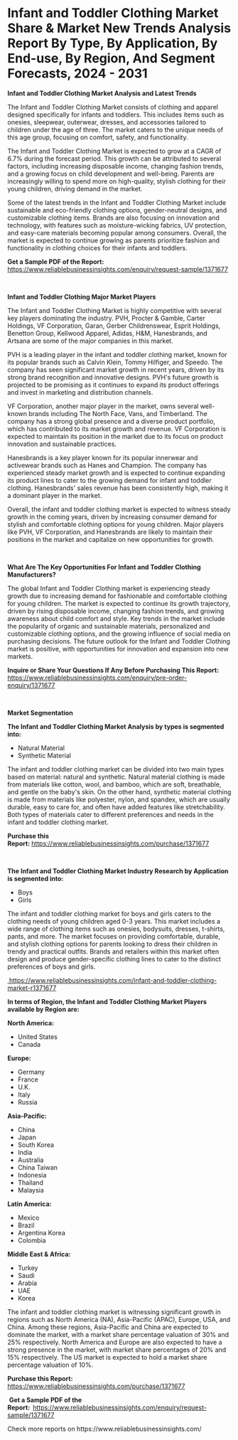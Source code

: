 <p><h1>Infant and Toddler Clothing Market Share & Market New Trends Analysis Report By Type, By Application, By End-use, By Region, And Segment Forecasts, 2024 - 2031</h1></p><p><strong>Infant and Toddler Clothing Market Analysis and Latest Trends</strong></p>
<p><p>The Infant and Toddler Clothing Market consists of clothing and apparel designed specifically for infants and toddlers. This includes items such as onesies, sleepwear, outerwear, dresses, and accessories tailored to children under the age of three. The market caters to the unique needs of this age group, focusing on comfort, safety, and functionality.</p><p>The Infant and Toddler Clothing Market is expected to grow at a CAGR of 6.7% during the forecast period. This growth can be attributed to several factors, including increasing disposable income, changing fashion trends, and a growing focus on child development and well-being. Parents are increasingly willing to spend more on high-quality, stylish clothing for their young children, driving demand in the market.</p><p>Some of the latest trends in the Infant and Toddler Clothing Market include sustainable and eco-friendly clothing options, gender-neutral designs, and customizable clothing items. Brands are also focusing on innovation and technology, with features such as moisture-wicking fabrics, UV protection, and easy-care materials becoming popular among consumers. Overall, the market is expected to continue growing as parents prioritize fashion and functionality in clothing choices for their infants and toddlers.</p></p>
<p><strong>Get a Sample PDF of the Report:&nbsp;</strong> <a href="https://www.reliablebusinessinsights.com/enquiry/request-sample/1371677">https://www.reliablebusinessinsights.com/enquiry/request-sample/1371677</a></p>
<p>&nbsp;</p>
<p><strong>Infant and Toddler Clothing Major Market Players</strong></p>
<p><p>The Infant and Toddler Clothing Market is highly competitive with several key players dominating the industry. PVH, Procter & Gamble, Carter Holdings, VF Corporation, Garan, Gerber Childrenswear, Esprit Holdings, Benetton Group, Kellwood Apparel, Adidas, H&M, Hanesbrands, and Artsana are some of the major companies in this market.</p><p>PVH is a leading player in the infant and toddler clothing market, known for its popular brands such as Calvin Klein, Tommy Hilfiger, and Speedo. The company has seen significant market growth in recent years, driven by its strong brand recognition and innovative designs. PVH's future growth is projected to be promising as it continues to expand its product offerings and invest in marketing and distribution channels.</p><p>VF Corporation, another major player in the market, owns several well-known brands including The North Face, Vans, and Timberland. The company has a strong global presence and a diverse product portfolio, which has contributed to its market growth and revenue. VF Corporation is expected to maintain its position in the market due to its focus on product innovation and sustainable practices.</p><p>Hanesbrands is a key player known for its popular innerwear and activewear brands such as Hanes and Champion. The company has experienced steady market growth and is expected to continue expanding its product lines to cater to the growing demand for infant and toddler clothing. Hanesbrands' sales revenue has been consistently high, making it a dominant player in the market.</p><p>Overall, the infant and toddler clothing market is expected to witness steady growth in the coming years, driven by increasing consumer demand for stylish and comfortable clothing options for young children. Major players like PVH, VF Corporation, and Hanesbrands are likely to maintain their positions in the market and capitalize on new opportunities for growth.</p></p>
<p>&nbsp;</p>
<p><strong>What Are The Key Opportunities For Infant and Toddler Clothing Manufacturers?</strong></p>
<p><p>The global Infant and Toddler Clothing market is experiencing steady growth due to increasing demand for fashionable and comfortable clothing for young children. The market is expected to continue its growth trajectory, driven by rising disposable income, changing fashion trends, and growing awareness about child comfort and style. Key trends in the market include the popularity of organic and sustainable materials, personalized and customizable clothing options, and the growing influence of social media on purchasing decisions. The future outlook for the Infant and Toddler Clothing market is positive, with opportunities for innovation and expansion into new markets.</p></p>
<p><strong>Inquire or Share Your Questions If Any Before Purchasing This Report:</strong> <a href="https://www.reliablebusinessinsights.com/enquiry/pre-order-enquiry/1371677">https://www.reliablebusinessinsights.com/enquiry/pre-order-enquiry/1371677</a></p>
<p>&nbsp;</p>
<p><strong>Market Segmentation</strong></p>
<p><strong>The Infant and Toddler Clothing Market Analysis by types is segmented into:</strong></p>
<p><ul><li>Natural Material</li><li>Synthetic Material</li></ul></p>
<p><p>The infant and toddler clothing market can be divided into two main types based on material: natural and synthetic. Natural material clothing is made from materials like cotton, wool, and bamboo, which are soft, breathable, and gentle on the baby's skin. On the other hand, synthetic material clothing is made from materials like polyester, nylon, and spandex, which are usually durable, easy to care for, and often have added features like stretchability. Both types of materials cater to different preferences and needs in the infant and toddler clothing market.</p></p>
<p><strong>Purchase this Report:&nbsp;</strong><a href="https://www.reliablebusinessinsights.com/purchase/1371677">https://www.reliablebusinessinsights.com/purchase/1371677</a></p>
<p>&nbsp;</p>
<p><strong>The Infant and Toddler Clothing Market Industry Research by Application is segmented into:</strong></p>
<p><ul><li>Boys</li><li>Girls</li></ul></p>
<p><p>The infant and toddler clothing market for boys and girls caters to the clothing needs of young children aged 0-3 years. This market includes a wide range of clothing items such as onesies, bodysuits, dresses, t-shirts, pants, and more. The market focuses on providing comfortable, durable, and stylish clothing options for parents looking to dress their children in trendy and practical outfits. Brands and retailers within this market often design and produce gender-specific clothing lines to cater to the distinct preferences of boys and girls.</p></p>
<p><a href="https://www.reliablebusinessinsights.com/infant-and-toddler-clothing-market-r1371677">&nbsp;https://www.reliablebusinessinsights.com/infant-and-toddler-clothing-market-r1371677</a></p>
<p><strong>In terms of Region, the Infant and Toddler Clothing Market Players available by Region are:</strong></p>
<p>
    <p> <strong> North America: </strong>
        <ul>
            <li>United States</li>
            <li>Canada</li>
        </ul>
        </p> 
    <p> <strong> Europe: </strong>
        <ul>
            <li>Germany</li>
            <li>France</li>
            <li>U.K.</li>
            <li>Italy</li>
            <li>Russia</li>
        </ul>
        </p> 
    <p> <strong> Asia-Pacific: </strong>
        <ul>
            <li>China</li>
            <li>Japan</li>
            <li>South Korea</li>
            <li>India</li>
            <li>Australia</li>
            <li>China Taiwan</li>
            <li>Indonesia</li>
            <li>Thailand</li>
            <li>Malaysia</li>
        </ul>
        </p> 
    <p> <strong> Latin America: </strong>
        <ul>
            <li>Mexico</li>
            <li>Brazil</li>
            <li>Argentina Korea</li>
            <li>Colombia</li>
        </ul>
        </p> 
    <p> <strong> Middle East & Africa: </strong>
        <ul>
            <li>Turkey</li>
            <li>Saudi</li>
            <li>Arabia</li>
            <li>UAE</li>
            <li>Korea</li>
        </ul>
    </p>
    </p>
<p><p>The infant and toddler clothing market is witnessing significant growth in regions such as North America (NA), Asia-Pacific (APAC), Europe, USA, and China. Among these regions, Asia-Pacific and China are expected to dominate the market, with a market share percentage valuation of 30% and 25% respectively. North America and Europe are also expected to have a strong presence in the market, with market share percentages of 20% and 15% respectively. The US market is expected to hold a market share percentage valuation of 10%.</p></p>
<p><strong>Purchase this Report: </strong><a href="https://www.reliablebusinessinsights.com/purchase/1371677">https://www.reliablebusinessinsights.com/purchase/1371677</a></p>
<p>&nbsp;<strong>Get a Sample PDF of the Report:&nbsp;&nbsp;</strong><a href="https://www.reliablebusinessinsights.com/enquiry/request-sample/1371677">https://www.reliablebusinessinsights.com/enquiry/request-sample/1371677</a></p>
<p><strong></strong></p>
<p>Check more reports on https://www.reliablebusinessinsights.com/</p>